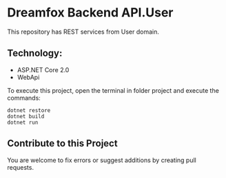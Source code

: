 ﻿# Dreamfox Backend API.User

This repository has REST services from User domain.

## Technology:
* ASP.NET Core 2.0
* WebApi

To execute this project, open the terminal in folder project and execute the commands:
```
dotnet restore
dotnet build
dotnet run
```

## Contribute to this Project
You are welcome to fix errors or suggest additions by creating pull requests.